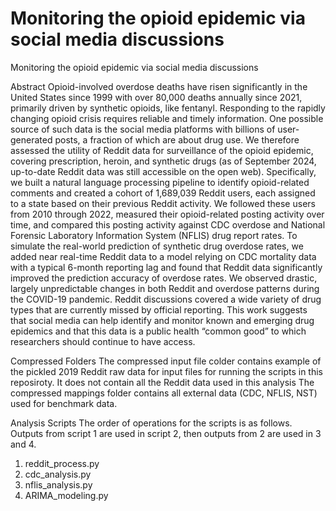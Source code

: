 # Monitoring the opioid epidemic via social media discussions

Monitoring the opioid epidemic via social media discussions

Abstract
Opioid-involved overdose deaths have risen significantly in the United States since 1999 with over 80,000 deaths annually since 2021, primarily driven by synthetic opioids, like fentanyl. Responding to the rapidly changing opioid crisis requires reliable and timely information. One possible source of such data is the social media platforms with billions of user-generated posts, a fraction of which are about drug use. We therefore assessed the utility of Reddit data for surveillance of the opioid epidemic, covering prescription, heroin, and synthetic drugs (as of September 2024, up-to-date Reddit data was still accessible on the open web). Specifically, we built a natural language processing pipeline to identify opioid-related comments and created a cohort of 1,689,039 Reddit users, each assigned to a state based on their previous Reddit activity. We followed these users from 2010 through 2022, measured their opioid-related posting activity over time, and compared this posting activity against CDC overdose and National Forensic Laboratory Information System (NFLIS) drug report rates. To simulate the real-world prediction of synthetic drug overdose rates, we added near real-time Reddit data to a model relying on CDC mortality data with a typical 6-month reporting lag and found that Reddit data significantly improved the prediction accuracy of overdose rates. We observed drastic, largely unpredictable changes in both Reddit and overdose patterns during the COVID-19 pandemic. Reddit discussions covered a wide variety of drug types that are currently missed by official reporting. This work suggests that social media can help identify and monitor known and emerging drug epidemics and that this data is a public health “common good” to which researchers should continue to have access.

Compressed Folders
The compressed input file colder contains example of the pickled 2019 Reddit raw data for input files for running the scripts in this reposiroty. It does not contain all the Reddit data used in this analysis
The compressed mappings folder contains all external data (CDC, NFLIS, NST) used for benchmark data.

Analysis Scripts
The order of operations for the scripts is as follows. Outputs from script 1 are used in script 2, then outputs from 2 are used in 3 and 4.
1. reddit_process.py
2. cdc_analysis.py
3. nflis_analysis.py
4. ARIMA_modeling.py
